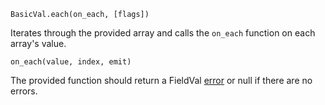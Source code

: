 ```BasicVal.each(on_each, [flags])```

Iterates through the provided array and calls the ```on_each``` function on each array's value.

```on_each(value, index, emit)```

The provided function should return a FieldVal [error](/docs/fieldval/Errors) or null if there are no errors.